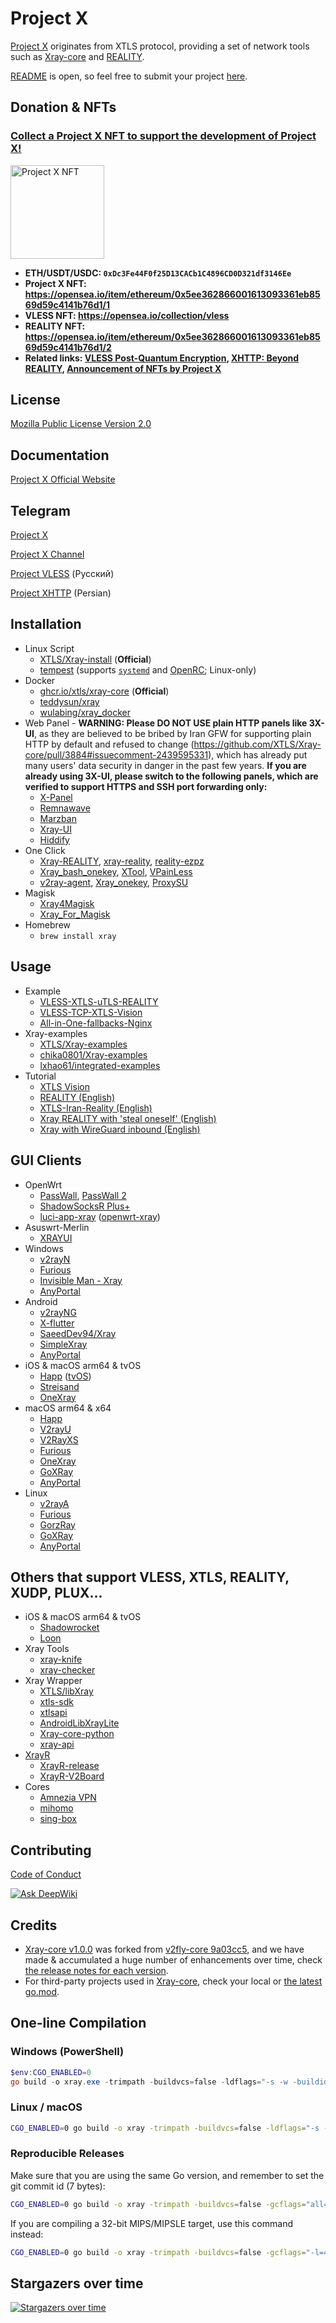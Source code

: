 # Project X

[Project X](https://github.com/XTLS) originates from XTLS protocol, providing a set of network tools such as [Xray-core](https://github.com/XTLS/Xray-core) and [REALITY](https://github.com/XTLS/REALITY).

[README](https://github.com/XTLS/Xray-core#readme) is open, so feel free to submit your project [here](https://github.com/XTLS/Xray-core/pulls).

## Donation & NFTs

### [Collect a Project X NFT to support the development of Project X!](https://opensea.io/item/ethereum/0x5ee362866001613093361eb8569d59c4141b76d1/1)

[<img alt="Project X NFT" width="150px" src="https://raw2.seadn.io/ethereum/0x5ee362866001613093361eb8569d59c4141b76d1/7fa9ce900fb39b44226348db330e32/8b7fa9ce900fb39b44226348db330e32.svg" />](https://opensea.io/item/ethereum/0x5ee362866001613093361eb8569d59c4141b76d1/1)

- **ETH/USDT/USDC: `0xDc3Fe44F0f25D13CACb1C4896CD0D321df3146Ee`**
- **Project X NFT: https://opensea.io/item/ethereum/0x5ee362866001613093361eb8569d59c4141b76d1/1**
- **VLESS NFT: https://opensea.io/collection/vless**
- **REALITY NFT: https://opensea.io/item/ethereum/0x5ee362866001613093361eb8569d59c4141b76d1/2**
- **Related links: [VLESS Post-Quantum Encryption](https://github.com/XTLS/Xray-core/pull/5067), [XHTTP: Beyond REALITY](https://github.com/XTLS/Xray-core/discussions/4113), [Announcement of NFTs by Project X](https://github.com/XTLS/Xray-core/discussions/3633)**

## License

[Mozilla Public License Version 2.0](https://github.com/XTLS/Xray-core/blob/main/LICENSE)

## Documentation

[Project X Official Website](https://xtls.github.io)

## Telegram

[Project X](https://t.me/projectXray)

[Project X Channel](https://t.me/projectXtls)

[Project VLESS](https://t.me/projectVless) (Русский)

[Project XHTTP](https://t.me/projectXhttp) (Persian)

## Installation

- Linux Script
  - [XTLS/Xray-install](https://github.com/XTLS/Xray-install) (**Official**)
  - [tempest](https://github.com/team-cloudchaser/tempest) (supports [`systemd`](https://systemd.io) and [OpenRC](https://github.com/OpenRC/openrc); Linux-only)
- Docker
  - [ghcr.io/xtls/xray-core](https://ghcr.io/xtls/xray-core) (**Official**)
  - [teddysun/xray](https://hub.docker.com/r/teddysun/xray)
  - [wulabing/xray_docker](https://github.com/wulabing/xray_docker)
- Web Panel - **WARNING: Please DO NOT USE plain HTTP panels like 3X-UI**, as they are believed to be bribed by Iran GFW for supporting plain HTTP by default and refused to change (https://github.com/XTLS/Xray-core/pull/3884#issuecomment-2439595331), which has already put many users' data security in danger in the past few years. **If you are already using 3X-UI, please switch to the following panels, which are verified to support HTTPS and SSH port forwarding only:**
  - [X-Panel](https://github.com/xeefei/X-Panel)
  - [Remnawave](https://github.com/remnawave/panel)
  - [Marzban](https://github.com/Gozargah/Marzban)
  - [Xray-UI](https://github.com/qist/xray-ui)
  - [Hiddify](https://github.com/hiddify/Hiddify-Manager)
- One Click
  - [Xray-REALITY](https://github.com/zxcvos/Xray-script), [xray-reality](https://github.com/sajjaddg/xray-reality), [reality-ezpz](https://github.com/aleskxyz/reality-ezpz)
  - [Xray_bash_onekey](https://github.com/hello-yunshu/Xray_bash_onekey), [XTool](https://github.com/LordPenguin666/XTool), [VPainLess](https://github.com/vpainless/vpainless)
  - [v2ray-agent](https://github.com/mack-a/v2ray-agent), [Xray_onekey](https://github.com/wulabing/Xray_onekey), [ProxySU](https://github.com/proxysu/ProxySU)
- Magisk
  - [Xray4Magisk](https://github.com/Asterisk4Magisk/Xray4Magisk)
  - [Xray_For_Magisk](https://github.com/E7KMbb/Xray_For_Magisk)
- Homebrew
  - `brew install xray`

## Usage

- Example
  - [VLESS-XTLS-uTLS-REALITY](https://github.com/XTLS/REALITY#readme)
  - [VLESS-TCP-XTLS-Vision](https://github.com/XTLS/Xray-examples/tree/main/VLESS-TCP-XTLS-Vision)
  - [All-in-One-fallbacks-Nginx](https://github.com/XTLS/Xray-examples/tree/main/All-in-One-fallbacks-Nginx)
- Xray-examples
  - [XTLS/Xray-examples](https://github.com/XTLS/Xray-examples)
  - [chika0801/Xray-examples](https://github.com/chika0801/Xray-examples)
  - [lxhao61/integrated-examples](https://github.com/lxhao61/integrated-examples)
- Tutorial
  - [XTLS Vision](https://github.com/chika0801/Xray-install)
  - [REALITY (English)](https://cscot.pages.dev/2023/03/02/Xray-REALITY-tutorial/)
  - [XTLS-Iran-Reality (English)](https://github.com/SasukeFreestyle/XTLS-Iran-Reality)
  - [Xray REALITY with 'steal oneself' (English)](https://computerscot.github.io/vless-xtls-utls-reality-steal-oneself.html)
  - [Xray with WireGuard inbound (English)](https://g800.pages.dev/wireguard)

## GUI Clients

- OpenWrt
  - [PassWall](https://github.com/xiaorouji/openwrt-passwall), [PassWall 2](https://github.com/xiaorouji/openwrt-passwall2)
  - [ShadowSocksR Plus+](https://github.com/fw876/helloworld)
  - [luci-app-xray](https://github.com/yichya/luci-app-xray) ([openwrt-xray](https://github.com/yichya/openwrt-xray))
- Asuswrt-Merlin
  - [XRAYUI](https://github.com/DanielLavrushin/asuswrt-merlin-xrayui)
- Windows
  - [v2rayN](https://github.com/2dust/v2rayN)
  - [Furious](https://github.com/LorenEteval/Furious)
  - [Invisible Man - Xray](https://github.com/InvisibleManVPN/InvisibleMan-XRayClient)
  - [AnyPortal](https://github.com/AnyPortal/AnyPortal)
- Android
  - [v2rayNG](https://github.com/2dust/v2rayNG)
  - [X-flutter](https://github.com/XTLS/X-flutter)
  - [SaeedDev94/Xray](https://github.com/SaeedDev94/Xray)
  - [SimpleXray](https://github.com/lhear/SimpleXray)
  - [AnyPortal](https://github.com/AnyPortal/AnyPortal)
- iOS & macOS arm64 & tvOS
  - [Happ](https://apps.apple.com/app/happ-proxy-utility/id6504287215) ([tvOS](https://apps.apple.com/us/app/happ-proxy-utility-for-tv/id6748297274))
  - [Streisand](https://apps.apple.com/app/streisand/id6450534064)
  - [OneXray](https://github.com/OneXray/OneXray)
- macOS arm64 & x64
  - [Happ](https://apps.apple.com/app/happ-proxy-utility/id6504287215)
  - [V2rayU](https://github.com/yanue/V2rayU)
  - [V2RayXS](https://github.com/tzmax/V2RayXS)
  - [Furious](https://github.com/LorenEteval/Furious)
  - [OneXray](https://github.com/OneXray/OneXray)
  - [GoXRay](https://github.com/goxray/desktop)
  - [AnyPortal](https://github.com/AnyPortal/AnyPortal)
- Linux
  - [v2rayA](https://github.com/v2rayA/v2rayA)
  - [Furious](https://github.com/LorenEteval/Furious)
  - [GorzRay](https://github.com/ketetefid/GorzRay)
  - [GoXRay](https://github.com/goxray/desktop)
  - [AnyPortal](https://github.com/AnyPortal/AnyPortal)

## Others that support VLESS, XTLS, REALITY, XUDP, PLUX...

- iOS & macOS arm64 & tvOS
  - [Shadowrocket](https://apps.apple.com/app/shadowrocket/id932747118)
  - [Loon](https://apps.apple.com/us/app/loon/id1373567447)
- Xray Tools
  - [xray-knife](https://github.com/lilendian0x00/xray-knife)
  - [xray-checker](https://github.com/kutovoys/xray-checker)
- Xray Wrapper
  - [XTLS/libXray](https://github.com/XTLS/libXray)
  - [xtls-sdk](https://github.com/remnawave/xtls-sdk)
  - [xtlsapi](https://github.com/hiddify/xtlsapi)
  - [AndroidLibXrayLite](https://github.com/2dust/AndroidLibXrayLite)
  - [Xray-core-python](https://github.com/LorenEteval/Xray-core-python)
  - [xray-api](https://github.com/XVGuardian/xray-api)
- [XrayR](https://github.com/XrayR-project/XrayR)
  - [XrayR-release](https://github.com/XrayR-project/XrayR-release)
  - [XrayR-V2Board](https://github.com/missuo/XrayR-V2Board)
- Cores
  - [Amnezia VPN](https://github.com/amnezia-vpn)
  - [mihomo](https://github.com/MetaCubeX/mihomo)
  - [sing-box](https://github.com/SagerNet/sing-box)

## Contributing

[Code of Conduct](https://github.com/XTLS/Xray-core/blob/main/CODE_OF_CONDUCT.md)

[![Ask DeepWiki](https://deepwiki.com/badge.svg)](https://deepwiki.com/XTLS/Xray-core)

## Credits

- [Xray-core v1.0.0](https://github.com/XTLS/Xray-core/releases/tag/v1.0.0) was forked from [v2fly-core 9a03cc5](https://github.com/v2fly/v2ray-core/commit/9a03cc5c98d04cc28320fcee26dbc236b3291256), and we have made & accumulated a huge number of enhancements over time, check [the release notes for each version](https://github.com/XTLS/Xray-core/releases).
- For third-party projects used in [Xray-core](https://github.com/XTLS/Xray-core), check your local or [the latest go.mod](https://github.com/XTLS/Xray-core/blob/main/go.mod).

## One-line Compilation

### Windows (PowerShell)

```powershell
$env:CGO_ENABLED=0
go build -o xray.exe -trimpath -buildvcs=false -ldflags="-s -w -buildid=" -v ./main
```

### Linux / macOS

```bash
CGO_ENABLED=0 go build -o xray -trimpath -buildvcs=false -ldflags="-s -w -buildid=" -v ./main
```

### Reproducible Releases

Make sure that you are using the same Go version, and remember to set the git commit id (7 bytes):

```bash
CGO_ENABLED=0 go build -o xray -trimpath -buildvcs=false -gcflags="all=-l=4" -ldflags="-X github.com/xtls/xray-core/core.build=REPLACE -s -w -buildid=" -v ./main
```

If you are compiling a 32-bit MIPS/MIPSLE target, use this command instead:

```bash
CGO_ENABLED=0 go build -o xray -trimpath -buildvcs=false -gcflags="-l=4" -ldflags="-X github.com/xtls/xray-core/core.build=REPLACE -s -w -buildid=" -v ./main
```

## Stargazers over time

[![Stargazers over time](https://starchart.cc/XTLS/Xray-core.svg)](https://starchart.cc/XTLS/Xray-core)
